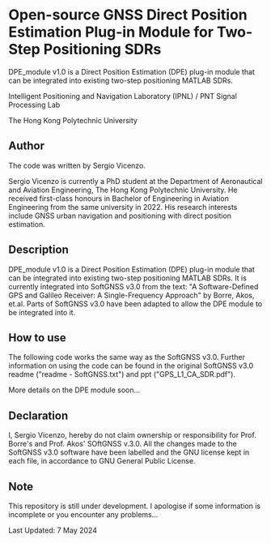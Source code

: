 # Open-source GNSS Direct Position Estimation Plug-in Module for Two-Step Positioning SDRs
DPE_module v1.0 is a Direct Position Estimation (DPE) plug-in module that can be integrated into existing two-step positioning MATLAB SDRs.

Intelligent Positioning and Navigation Laboratory (IPNL) / PNT Signal Processing Lab

The Hong Kong Polytechnic University

## Author

The code was written by Sergio Vicenzo.

Sergio Vicenzo is currently a PhD student at the Department of Aeronautical and Aviation Engineering, The Hong Kong Polytechnic University. He received first-class honours in Bachelor of Engineering in Aviation Engineering from the same university in 2022. His research interests include GNSS urban navigation and positioning with direct position estimation.

## Description
DPE_module v1.0 is a Direct Position Estimation (DPE) plug-in module that can be integrated into existing two-step positioning MATLAB SDRs. 
It is currently integrated into SoftGNSS v3.0 from the text: "A Software-Defined GPS and Galileo Receiver: A Single-Frequency Approach" by Borre, Akos, et.al.
Parts of SoftGNSS v3.0 have been adapted to allow the DPE module to be integrated into it. 

## How to use
The following code works the same way as the SoftGNSS v3.0. Further information on using the code can be found in the original SoftGNSS v3.0 readme ("readme - SoftGNSS.txt") and ppt ("GPS_L1_CA_SDR.pdf").

More details on the DPE module soon...

## Declaration
I, Sergio Vicenzo, hereby do not claim ownership or responsibility for Prof. Borre's and Prof. Akos' SOftGNSS v.3.0. All the changes made to the SoftGNSS v3.0 software have been labelled and the GNU license kept in each file, in accordance to GNU General Public License.

## Note
This repository is still under development. I apologise if some information is incomplete or you encounter any problems...

Last Updated: 7 May 2024

	   
